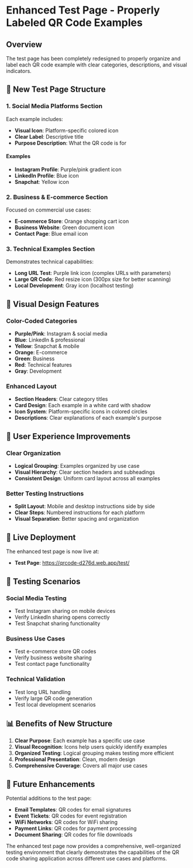 # Enhanced Test Page - Properly Labeled QR Code Examples

## Overview

The test page has been completely redesigned to properly organize and label each QR code example with clear categories, descriptions, and visual indicators.

## 🎯 **New Test Page Structure**

### 1. **Social Media Platforms Section**

Each example includes:

- **Visual Icon**: Platform-specific colored icon
- **Clear Label**: Descriptive title
- **Purpose Description**: What the QR code is for

#### Examples

- **Instagram Profile**: Purple/pink gradient icon
- **LinkedIn Profile**: Blue icon  
- **Snapchat**: Yellow icon

### 2. **Business & E-commerce Section**

Focused on commercial use cases:

- **E-commerce Store**: Orange shopping cart icon
- **Business Website**: Green document icon
- **Contact Page**: Blue email icon

### 3. **Technical Examples Section**

Demonstrates technical capabilities:

- **Long URL Test**: Purple link icon (complex URLs with parameters)
- **Large QR Code**: Red resize icon (300px size for better scanning)
- **Local Development**: Gray icon (localhost testing)

## 🎨 **Visual Design Features**

### Color-Coded Categories

- **Purple/Pink**: Instagram & social media
- **Blue**: LinkedIn & professional
- **Yellow**: Snapchat & mobile
- **Orange**: E-commerce
- **Green**: Business
- **Red**: Technical features
- **Gray**: Development

### Enhanced Layout

- **Section Headers**: Clear category titles
- **Card Design**: Each example in a white card with shadow
- **Icon System**: Platform-specific icons in colored circles
- **Descriptions**: Clear explanations of each example's purpose

## 📱 **User Experience Improvements**

### Clear Organization

- **Logical Grouping**: Examples organized by use case
- **Visual Hierarchy**: Clear section headers and subheadings
- **Consistent Design**: Uniform card layout across all examples

### Better Testing Instructions

- **Split Layout**: Mobile and desktop instructions side by side
- **Clear Steps**: Numbered instructions for each platform
- **Visual Separation**: Better spacing and organization

## 🚀 **Live Deployment**

The enhanced test page is now live at:

- **Test Page**: <https://qrcode-d276d.web.app/test/>

## 🧪 **Testing Scenarios**

### Social Media Testing

- Test Instagram sharing on mobile devices
- Verify LinkedIn sharing opens correctly
- Test Snapchat sharing functionality

### Business Use Cases

- Test e-commerce store QR codes
- Verify business website sharing
- Test contact page functionality

### Technical Validation

- Test long URL handling
- Verify large QR code generation
- Test local development scenarios

## 📊 **Benefits of New Structure**

1. **Clear Purpose**: Each example has a specific use case
2. **Visual Recognition**: Icons help users quickly identify examples
3. **Organized Testing**: Logical grouping makes testing more efficient
4. **Professional Presentation**: Clean, modern design
5. **Comprehensive Coverage**: Covers all major use cases

## 🔄 **Future Enhancements**

Potential additions to the test page:

- **Email Templates**: QR codes for email signatures
- **Event Tickets**: QR codes for event registration
- **WiFi Networks**: QR codes for WiFi sharing
- **Payment Links**: QR codes for payment processing
- **Document Sharing**: QR codes for file downloads

The enhanced test page now provides a comprehensive, well-organized testing environment that clearly demonstrates the capabilities of the QR code sharing application across different use cases and platforms.
